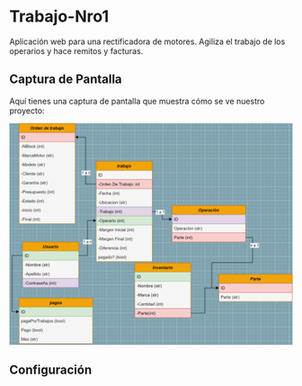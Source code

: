 # Trabajo-Nro1

Aplicación web para una rectificadora de motores. Agiliza el trabajo de los operarios y hace remitos y facturas.

## Captura de Pantalla

Aquí tienes una captura de pantalla que muestra cómo se ve nuestro proyecto:

![Captura de Pantalla](DiagramaDeClasesSQL.png)

## Configuración



